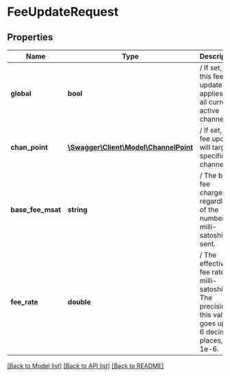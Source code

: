 # FeeUpdateRequest

## Properties
Name | Type | Description | Notes
------------ | ------------- | ------------- | -------------
**global** | **bool** | / If set, then this fee update applies to all currently active channels. | [optional] 
**chan_point** | [**\Swagger\Client\Model\ChannelPoint**](ChannelPoint.md) | / If set, this fee update will target a specific channel. | [optional] 
**base_fee_msat** | **string** | / The base fee charged regardless of the number of milli-satoshis sent. | [optional] 
**fee_rate** | **double** | / The effective fee rate in milli-satoshis. The precision of this value goes up to 6 decimal places, so 1e-6. | [optional] 

[[Back to Model list]](../README.md#documentation-for-models) [[Back to API list]](../README.md#documentation-for-api-endpoints) [[Back to README]](../README.md)


